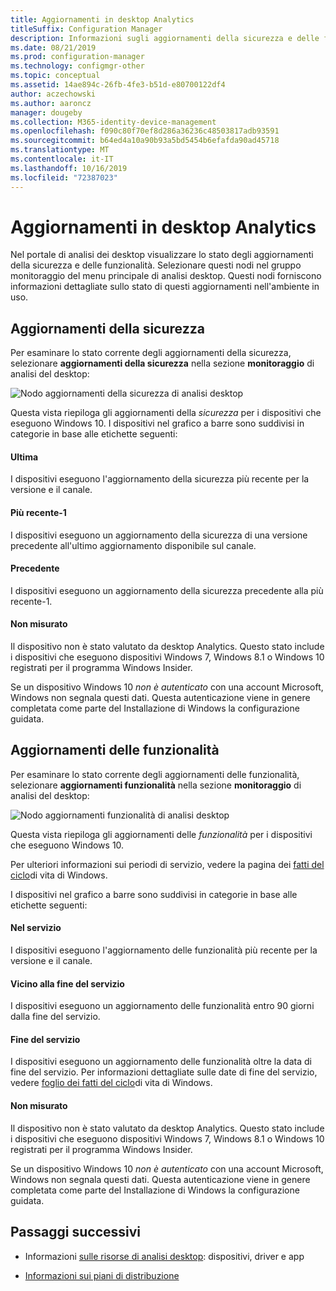 ```yaml
---
title: Aggiornamenti in desktop Analytics
titleSuffix: Configuration Manager
description: Informazioni sugli aggiornamenti della sicurezza e delle funzionalità in desktop Analytics.
ms.date: 08/21/2019
ms.prod: configuration-manager
ms.technology: configmgr-other
ms.topic: conceptual
ms.assetid: 14ae894c-26fb-4fe3-b51d-e80700122df4
author: aczechowski
ms.author: aaroncz
manager: dougeby
ms.collection: M365-identity-device-management
ms.openlocfilehash: f090c80f70ef8d286a36236c48503817adb93591
ms.sourcegitcommit: b64ed4a10a90b93a5bd5454b6efafda90ad45718
ms.translationtype: MT
ms.contentlocale: it-IT
ms.lasthandoff: 10/16/2019
ms.locfileid: "72387023"
---
```

# <a name="updates-in-desktop-analytics"></a>Aggiornamenti in desktop Analytics

Nel portale di analisi dei desktop visualizzare lo stato degli aggiornamenti della sicurezza e delle funzionalità. Selezionare questi nodi nel gruppo monitoraggio del menu principale di analisi desktop. Questi nodi forniscono informazioni dettagliate sullo stato di questi aggiornamenti nell'ambiente in uso.


## <a name="security-updates"></a>Aggiornamenti della sicurezza

Per esaminare lo stato corrente degli aggiornamenti della sicurezza, selezionare **aggiornamenti della sicurezza** nella sezione **monitoraggio** di analisi del desktop:

![Nodo aggiornamenti della sicurezza di analisi desktop](media/security-updates.png)

Questa vista riepiloga gli aggiornamenti della *sicurezza* per i dispositivi che eseguono Windows 10. I dispositivi nel grafico a barre sono suddivisi in categorie in base alle etichette seguenti:

#### <a name="latest"></a>Ultima

I dispositivi eseguono l'aggiornamento della sicurezza più recente per la versione e il canale.

#### <a name="latest-1"></a>Più recente-1

I dispositivi eseguono un aggiornamento della sicurezza di una versione precedente all'ultimo aggiornamento disponibile sul canale.

#### <a name="older"></a>Precedente

I dispositivi eseguono un aggiornamento della sicurezza precedente alla più recente-1.

#### <a name="not-measured"></a>Non misurato

Il dispositivo non è stato valutato da desktop Analytics. Questo stato include i dispositivi che eseguono dispositivi Windows 7, Windows 8.1 o Windows 10 registrati per il programma Windows Insider.  

Se un dispositivo Windows 10 *non è autenticato* con una account Microsoft, Windows non segnala questi dati. Questa autenticazione viene in genere completata come parte del Installazione di Windows la configurazione guidata.<!-- 5148153 -->


## <a name="feature-updates"></a>Aggiornamenti delle funzionalità

Per esaminare lo stato corrente degli aggiornamenti delle funzionalità, selezionare **aggiornamenti funzionalità** nella sezione **monitoraggio** di analisi del desktop:

![Nodo aggiornamenti funzionalità di analisi desktop](media/feature-updates.png)

Questa vista riepiloga gli aggiornamenti delle *funzionalità* per i dispositivi che eseguono Windows 10.

Per ulteriori informazioni sui periodi di servizio, vedere la pagina dei [fatti del ciclo](https://support.microsoft.com/help/13853/windows-lifecycle-fact-sheet)di vita di Windows.  

I dispositivi nel grafico a barre sono suddivisi in categorie in base alle etichette seguenti:

#### <a name="in-service"></a>Nel servizio

I dispositivi eseguono l'aggiornamento delle funzionalità più recente per la versione e il canale.  

#### <a name="near-end-of-service"></a>Vicino alla fine del servizio

I dispositivi eseguono un aggiornamento delle funzionalità entro 90 giorni dalla fine del servizio.

#### <a name="end-of-service"></a>Fine del servizio

I dispositivi eseguono un aggiornamento delle funzionalità oltre la data di fine del servizio. Per informazioni dettagliate sulle date di fine del servizio, vedere [foglio dei fatti del ciclo](https://support.microsoft.com/help/13853/windows-lifecycle-fact-sheet)di vita di Windows.

#### <a name="not-measured"></a>Non misurato

Il dispositivo non è stato valutato da desktop Analytics. Questo stato include i dispositivi che eseguono dispositivi Windows 7, Windows 8.1 o Windows 10 registrati per il programma Windows Insider.

Se un dispositivo Windows 10 *non è autenticato* con una account Microsoft, Windows non segnala questi dati. Questa autenticazione viene in genere completata come parte del Installazione di Windows la configurazione guidata.<!-- 5148153 -->


## <a name="next-steps"></a>Passaggi successivi

- Informazioni [sulle risorse di analisi desktop](/sccm/desktop-analytics/about-assets): dispositivi, driver e app  

- [Informazioni sui piani di distribuzione](/sccm/desktop-analytics/about-deployment-plans)  
